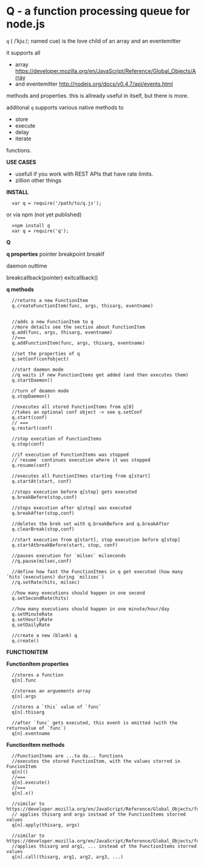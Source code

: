 Q  - a function processing queue for node.js
===

`q` ( /ˈkjuː/; named cue) is the love child of an array and an eventemitter

it supports all 
  
  * array https://developer.mozilla.org/en/JavaScript/Reference/Global_Objects/Array
  * and eventemitter http://nodejs.org/docs/v0.4.7/api/events.html

methods and properties. this is allready useful in itself, but there is more.

additonal `q` supports various native methods to 

  * store
  * execute
  * delay
  * iterate

functions.

**USE CASES**
  
  * usefull if you work with REST APIs that have rate limits. 
  * zillion other things 

**INSTALL**

      var q = require('/path/to/q.js');
      
or via npm (not yet published)

      >npm install q
      var q = require('q');
      
**Q**

**q properties**
  pointer
  breakpoint
  breakIf 
  
  daemon
  outtime
  
  breakcallback(pointer)
  exitcallback()
  
**q methods**  

      //returns a new FunctionItem
      q.createFunctionItem(func, args, thisarg, eventname)
      
      
      //adds a new FunctionItem to q
      //more details see the section about FunctionItem
      q.add(func, args, thisarg, eventname)
      //===
      q.addFunctionItem(func, args, thisarg, eventname)

      //set the properties of q
      q.setConf(confobject)
      
      //start daemon mode
      //q waits if new FunctionItems get added (and then executes them)
      q.startDaemon()

      //turn of deamon mode
      q.stopDaemon()

      //executes all stored FunctionItems from q[0]
      //takes an optional conf object -> see q.setConf
      q.start(conf) 
      // ===
      q.restart(conf)

      //stop execution of FunctionItems  
      q.stop(conf) 
      
      //if execution of FunctionItems was stopped
      //`resume` continues execution where it was stopped
      q.resume(conf)
      
      //executes all FunctionItmes starting from q[start]
      q.startAt(start, conf)
      
      //stops execution before q[stop] gets executed
      q.breakBefore(stop,conf) 
      
      //stops execution after q[stop] was executed
      q.breakAfter(stop,conf)

      //deletes the brek set with q.breakBefore and q.breakAfter  
      q.clearBreak(stop,conf)
      
      //start execution from q[start], stop execution before q[stop] 
      q.startAtbreakBefore(start, stop, conf)

      //pauses execution for `milsec` milseconds 
      //q.pause(milsec,conf)

      //define how fast the FunctionItmes in q get executed (how many `hits`(executions) during `milisec`) 
      //q.setRate(hits, milsec)

      //how many executions should happen in one second
      q.setSecondRate(hits)

      //how many executions should happen in one minute/hour/day 
      q.setMinuteRate
      q.setHourlyRate 
      q.setDailyRate

      //create a new (blank) q
      q.create()

**FUNCTIONITEM**

**FunctionItem properties**
      
      //stores a function 
      q[n].func
      
      //storeas an arguements array
      q[n].args

      //stores a `this` value of `func`
      q[n].thisarg

      //after `func` gets executed, this event is emitted (with the returnvalue of `func`)
      q[n].eventname

**FunctionItem methods**
      
      //FunctionItems are ...ta da... functions 
      //executes the stored FunctionItem, with the values storred in FuncionItem
      q[n]()
      //===
      q[n].execute()
      //===
      q[n].x()

      //similar to https://developer.mozilla.org/en/JavaScript/Reference/Global_Objects/function/apply
      // applies thisarg and args instead of the FunctionItems storred values
      q[n].apply(thisarg, args)
  
      //similar to https://developer.mozilla.org/en/JavaScript/Reference/Global_Objects/function/call
      //applies thisarg and arg1, ... instead of the FunctionItems storred values
      q[n].call(thisarg, arg1, arg2, arg3, ...)
